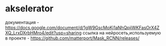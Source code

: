 # akselerator
документация - https://docs.google.com/document/d/1gW9GscMoKj1aNhQpijWKFasOrX4ZXQ_LrxDXrbHMro4/edit?usp=sharing
ссылка на нейросеть,используемую в проекте - https://github.com/matterport/Mask_RCNN/releases/
